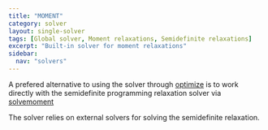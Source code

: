 ```yaml
---
title: "MOMENT"
category: solver
layout: single-solver
tags: [Global solver, Moment relaxations, Semidefinite relaxations]
excerpt: "Built-in solver for moment relaxations"
sidebar:
  nav: "solvers"
---
```


A prefered alternative to using the solver through [optimize](/command/optimize) is to work directly with the semidefinite programming relaxation solver via [solvemoment](/commands/solvemoment)

The solver relies on external solvers for solving the semidefinite relaxation.
